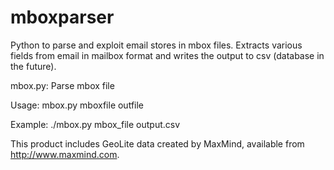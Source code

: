 mboxparser
==========

Python to parse and exploit email stores in mbox files. Extracts various fields from email in mailbox format and writes the output to csv (database in the future).

mbox.py: Parse mbox file

Usage: mbox.py mboxfile outfile

Example: ./mbox.py mbox_file output.csv


This product includes GeoLite data created by MaxMind, available from 
<a href="http://www.maxmind.com">http://www.maxmind.com</a>.
